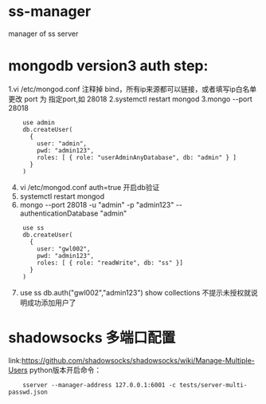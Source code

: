 # ss-manager
manager of ss server


# mongodb version3 auth step:
1.vi /etc/mongod.conf
	注释掉 bind，所有ip来源都可以链接，或者填写ip白名单 
	更改 port 为 指定port,如 28018
2.systemctl restart mongod
3.mongo --port 28018
```
	use admin
	db.createUser(
	  {
	    user: "admin",
	    pwd: "admin123",
	    roles: [ { role: "userAdminAnyDatabase", db: "admin" } ]
	  }
	)
```
4. vi /etc/mongod.conf 
	auth=true 开启db验证
5. systemctl restart mongod
6. mongo --port 28018 -u "admin" -p "admin123" --authenticationDatabase "admin" 
```
	use ss
	db.createUser(
	  {
	    user: "gwl002",
	    pwd: "admin123",
	    roles: [ { role: "readWrite", db: "ss" }]
	  }
	)
```
7. use ss
	db.auth("gwl002","admin123")
	show collections 不提示未授权就说明成功添加用户了

# shadowsocks 多端口配置
link:https://github.com/shadowsocks/shadowsocks/wiki/Manage-Multiple-Users
python版本开启命令： 
```
	sserver --manager-address 127.0.0.1:6001 -c tests/server-multi-passwd.json
```

